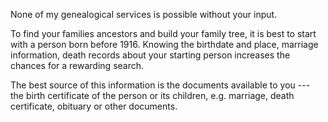 None of my genealogical services is possible without your input.

To find your families ancestors and build your family tree, it is best to start with a person born before 1916.  Knowing the birthdate and place, marriage information, death records about your starting person increases the chances for a rewarding search.

The best source of this information is the documents available to you --- the birth certificate of the person or its children, e.g. marriage, death certificate, obituary or other documents.
